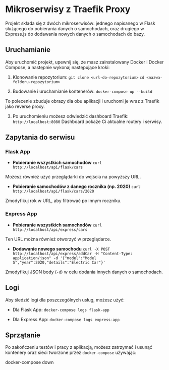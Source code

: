 # Mikroserwisy z Traefik Proxy

Projekt składa się z dwóch mikroserwisów: jednego napisanego w Flask służącego do pobierania danych o samochodach, oraz drugiego w Express.js do dodawania nowych danych o samochodach do bazy.

## Uruchamianie

Aby uruchomić projekt, upewnij się, że masz zainstalowany Docker i Docker Compose, a następnie wykonaj następujące kroki:

1. Klonowanie repozytorium:
``git clone <url-do-repozytorium>``
``cd <nazwa-folderu-repozytorium>``

3. Budowanie i uruchamianie kontenerów:
 ``docker-compose up --build``

To polecenie zbuduje obrazy dla obu aplikacji i uruchomi je wraz z Traefik jako reverse proxy.

3. Po uruchomieniu możesz odwiedzić dashboard Traefik:
``http://localhost:8080``
Dashboard pokaże Ci aktualne routery i serwisy.

## Zapytania do serwisu

### Flask App

- **Pobieranie wszystkich samochodów**
``curl http://localhost/api/flask/cars``

Możesz również użyć przeglądarki do wejścia na powyższy URL.

- **Pobieranie samochodów z danego rocznika (np. 2020)**
``curl http://localhost/api/flask/cars/2020``

Zmodyfikuj rok w URL, aby filtrować po innym roczniku.

### Express App

- **Pobieranie wszystkich samochodów**
``curl http://localhost/api/express/cars``

Ten URL można również otworzyć w przeglądarce.

- **Dodawanie nowego samochodu**
``curl -X POST http://localhost/api/express/addCar
-H "Content-Type: application/json"
-d '{"model":"Model S","year":2020,"details":"Electric Car"}'``

Zmodyfikuj JSON body (`-d`) w celu dodania innych danych o samochodach.

## Logi

Aby śledzić logi dla poszczególnych usług, możesz użyć:

- Dla Flask App:
``docker-compose logs flask-app``

- Dla Express App:
``docker-compose logs express-app``

## Sprzątanie

Po zakończeniu testów i pracy z aplikacją, możesz zatrzymać i usunąć kontenery oraz sieci tworzone przez `docker-compose` używając:

docker-compose down
